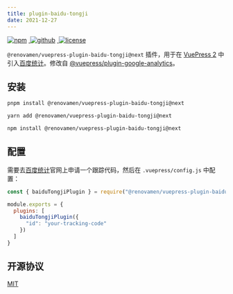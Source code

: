 ```yaml
---
title: plugin-baidu-tongji
date: 2021-12-27
---
```


<p>
  <a href="https://www.npmjs.com/package/@renovamen/vuepress-plugin-baidu-tongji/v/next" target="_blank" rel="nofollow">
    <img src="https://img.shields.io/npm/v/@renovamen/vuepress-plugin-baidu-tongji/next.svg?style=flat-square&logo=npm" style="display: inline; margin: 0 4px 0 0" alt="npm">
  </a>
  <a href="https://github.com/Renovamen/vuepress-theme-gungnir/tree/main/packages/plugins/baidu-tongji" target="_blank" rel="nofollow">
    <img src="https://img.shields.io/badge/GitHub-@renovamen/vuepress--plugin--baidu--tongji-26A2FF?style=flat-square&logo=github" style="display: inline; margin: 0 4px 0 0" alt="github">
  </a>
  <a href="https://github.com/Renovamen/vuepress-theme-gungnir/blob/main/packages/plugins/baidu-tongji/LICENSE" target="_blank" rel="nofollow">
    <img src="https://img.shields.io/badge/License-MIT-green?style=flat-square" style="display: inline; margin: 0 4px 0 0" alt="license">
  </a>
</p>

`@renovamen/vuepress-plugin-baidu-tongji@next` 插件，用于在 [VuePress 2](https://v2.vuepress.vuejs.org/zh/) 中引入[百度统计](https://tongji.baidu.com)。修改自 [@vuepress/plugin-google-analytics](https://github.com/vuepress/vuepress-next/tree/main/packages/%40vuepress/plugin-google-analytics)。


## 安装

<CodeGroup>
<CodeGroupItem title="PNPM" active>

```bash
pnpm install @renovamen/vuepress-plugin-baidu-tongji@next
```

</CodeGroupItem>

<CodeGroupItem title="YARN" active>

```bash
yarn add @renovamen/vuepress-plugin-baidu-tongji@next
```

</CodeGroupItem>

<CodeGroupItem title="NPM">

```bash
npm install @renovamen/vuepress-plugin-baidu-tongji@next
```

</CodeGroupItem>
</CodeGroup>


## 配置

需要去[百度统计](https://tongji.baidu.com)官网上申请一个跟踪代码，然后在 `.vuepress/config.js` 中配置：

```js
const { baiduTongjiPlugin } = require("@renovamen/vuepress-plugin-baidu-tongji");

module.exports = {
  plugins: [
    baiduTongjiPlugin({
      "id": "your-tracking-code"
    })
  ]
}
```


## 开源协议

[MIT](https://github.com/Renovamen/vuepress-theme-gungnir/blob/main/packages/plugins/baidu-tongji/LICENSE)
